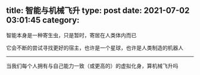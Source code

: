 title: 智能与机械飞升
type: post
date: 2021-07-02 03:01:45
category: 
---

智能本身是一种寄生虫，只是暂时，寄居在人类体内而已

它会不断的尝试寻找更好的宿主，也许是一个星球，也许是人类制造的机器人

---

当我们每个人拥有与自己能力一致（或更高的）的虚拟化身，算机械飞升吗